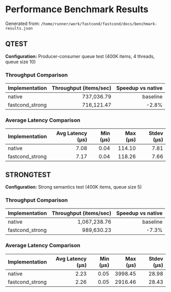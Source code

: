 # Performance Benchmark Results

Generated from: `/home/runner/work/fastcond/fastcond/docs/benchmark-results.json`

## QTEST
**Configuration:** Producer-consumer queue test (400K items, 4 threads, queue size 10)
### Throughput Comparison
| Implementation | Throughput (items/sec) | Speedup vs native |
|---|---:|---:|
| native | 737,036.79 | baseline |
| fastcond_strong | 716,121.47 | -2.8% |

### Average Latency Comparison
| Implementation | Avg Latency (μs) | Min (μs) | Max (μs) | Stdev (μs) |
|---|---:|---:|---:|---:|
| native | 7.08 | 0.04 | 114.10 | 7.81 |
| fastcond_strong | 7.17 | 0.04 | 118.26 | 7.66 |

## STRONGTEST
**Configuration:** Strong semantics test (400K items, queue size 5)
### Throughput Comparison
| Implementation | Throughput (items/sec) | Speedup vs native |
|---|---:|---:|
| native | 1,067,238.76 | baseline |
| fastcond_strong | 989,630.23 | -7.3% |

### Average Latency Comparison
| Implementation | Avg Latency (μs) | Min (μs) | Max (μs) | Stdev (μs) |
|---|---:|---:|---:|---:|
| native | 2.23 | 0.05 | 3998.45 | 28.98 |
| fastcond_strong | 2.26 | 0.05 | 2916.46 | 28.43 |
